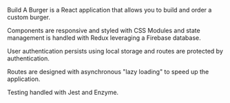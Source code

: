 Build A Burger is a React application that allows you to build and order a custom burger.

Components are responsive and styled with CSS Modules and state management is handled with Redux leveraging a Firebase database.

User authentication persists using local storage and routes are protected by authentication.

Routes are designed with asynchronous "lazy loading" to speed up the application.

Testing handled with Jest and Enzyme.
